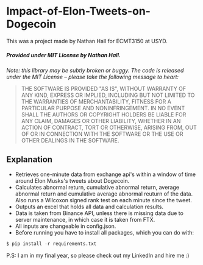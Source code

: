 # Impact-of-Elon-Tweets-on-Dogecoin

This was a project made by Nathan Hall for ECMT3150 at USYD.

##### Provided under MIT License by Nathan Hall.
*Note: this library may be subtly broken or buggy. The code is released under
the MIT License – please take the following message to heart:*
> THE SOFTWARE IS PROVIDED "AS IS", WITHOUT WARRANTY OF ANY KIND, EXPRESS OR
IMPLIED, INCLUDING BUT NOT LIMITED TO THE WARRANTIES OF MERCHANTABILITY, FITNESS
FOR A PARTICULAR PURPOSE AND NONINFRINGEMENT. IN NO EVENT SHALL THE AUTHORS OR
COPYRIGHT HOLDERS BE LIABLE FOR ANY CLAIM, DAMAGES OR OTHER LIABILITY, WHETHER
IN AN ACTION OF CONTRACT, TORT OR OTHERWISE, ARISING FROM, OUT OF OR IN
CONNECTION WITH THE SOFTWARE OR THE USE OR OTHER DEALINGS IN THE SOFTWARE.

## Explanation
- Retrieves one-minute data from exchange api's within a window of time around Elon Musks's tweets about Dogecoin. 
- Calculates abnormal return, cumulative abnormal return, average abnormal return and cumulative average abnormal reuturn of the data. Also runs a Wilcoxon signed rank test on each minute since the tweet.
- Outputs an excel that holds all data and calculation results.
- Data is taken from Binance API, unless there is missing data due to server maintenance, in which case it is taken from FTX.
- All inputs are changeable in config.json.
- Before running you have to install all packages, which you can do with:
```python
$ pip install -r requirements.txt
```

P.S: I am in my final year, so please check out my LinkedIn and hire me :)
